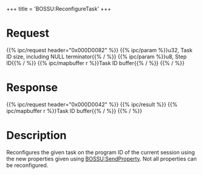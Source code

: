 +++
title = 'BOSSU:ReconfigureTask'
+++

# Request

{{% ipc/request header="0x000D0082" %}}
{{% ipc/param %}}u32, Task ID size, including NULL terminator{{% / %}}
{{% ipc/param %}}u8, Step ID{{% / %}}
{{% ipc/mapbuffer r %}}Task ID buffer{{% / %}}
{{% / %}}

# Response

{{% ipc/request header="0x000D0042" %}}
{{% ipc/result %}}
{{% ipc/mapbuffer r %}}Task ID buffer{{% / %}}
{{% / %}}

# Description

Reconfigures the given task on the program ID of the current session using the new properties given using [BOSSU:SendProperty](BOSSU:SendProperty "wikilink"). Not all properties can be reconfigured.
